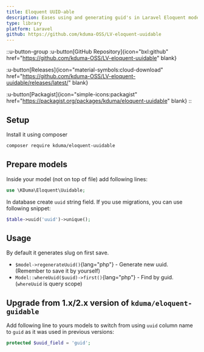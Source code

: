 ```yaml
---
title: Eloquent UUID-able
description: Eases using and generating guid's in Laravel Eloquent models.
type: library
platform: Laravel
github: https://github.com/kduma-OSS/LV-eloquent-uuidable
---
```


::u-button-group
:u-button[GitHub Repository]{icon="bxl:github" href="https://github.com/kduma-OSS/LV-eloquent-uuidable" blank}

:u-button[Releases]{icon="material-symbols:cloud-download" href="https://github.com/kduma-OSS/LV-eloquent-uuidable/releases/latest/" blank}

:u-button[Packagist]{icon="simple-icons:packagist" href="https://packagist.org/packages/kduma/eloquent-uuidable" blank}
::

## Setup
Install it using composer

```bash
composer require kduma/eloquent-uuidable
```

## Prepare models
Inside your model (not on top of file) add following lines:

```php
use \KDuma\Eloquent\Uuidable;
```

In database create `uuid` string field. If you use migrations, you can use following snippet:

```php
$table->uuid('uuid')->unique();
```

## Usage
By default it generates slug on first save.

- `$model->regenerateUuid()`{lang="php"} - Generate new uuid. (Remember to save it by yourself)
- `Model::whereUuid($uuid)->first()`{lang="php"} - Find by guid. (`whereUuid` is query scope)

## Upgrade from 1.x/2.x version of `kduma/eloquent-guidable`

Add following line to yours models to switch from using `uuid` column name to `guid` as it was used in previous versions:

```php
protected $uuid_field = 'guid';
```